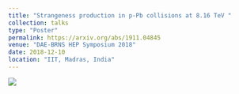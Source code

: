```yaml
---
title: "Strangeness production in p-Pb collisions at 8.16 TeV "
collection: talks
type: "Poster"
permalink: https://arxiv.org/abs/1911.04845
venue: "DAE-BRNS HEP Symposium 2018"
date: 2018-12-10
location: "IIT, Madras, India"
---
```

<img src='/images/500x300.png'>

